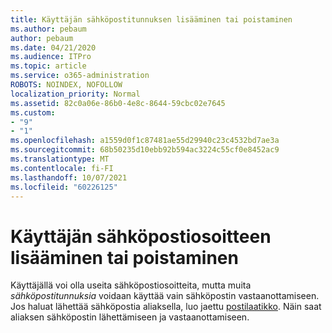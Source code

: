 ```yaml
---
title: Käyttäjän sähköpostitunnuksen lisääminen tai poistaminen
ms.author: pebaum
author: pebaum
ms.date: 04/21/2020
ms.audience: ITPro
ms.topic: article
ms.service: o365-administration
ROBOTS: NOINDEX, NOFOLLOW
localization_priority: Normal
ms.assetid: 82c0a06e-86b0-4e8c-8644-59cbc02e7645
ms.custom:
- "9"
- "1"
ms.openlocfilehash: a1559d0f1c87481ae55d29940c23c4532bd7ae3a
ms.sourcegitcommit: 68b50235d10ebb92b594ac3224c55cf0e8452ac9
ms.translationtype: MT
ms.contentlocale: fi-FI
ms.lasthandoff: 10/07/2021
ms.locfileid: "60226125"
---
```

# <a name="add-or-remove-an-email-address-for-a-user"></a>Käyttäjän sähköpostiosoitteen lisääminen tai poistaminen

Käyttäjällä voi olla useita sähköpostiosoitteita, mutta muita  *sähköpostitunnuksia*  voidaan käyttää vain sähköpostin vastaanottamiseen. Jos haluat lähettää sähköpostia aliaksella, luo jaettu [postilaatikko](https://docs.microsoft.com/microsoft-365/admin/email/create-a-shared-mailbox). Näin saat aliaksen sähköpostin lähettämiseen ja vastaanottamiseen.
  